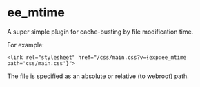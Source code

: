 # ee_mtime

A super simple plugin for cache-busting by file modification time.

For example:

```
<link rel="stylesheet" href="/css/main.css?v={exp:ee_mtime path='css/main.css'}">
```

The file is specified as an absolute or relative (to webroot) path.